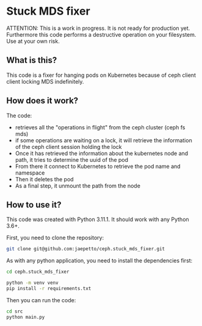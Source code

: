 # Stuck MDS fixer

ATTENTION: This is a work in progress. It is not ready for production yet. Furthermore this code performs a destructive operation on your filesystem. Use at your own risk.

## What is this?

This code is a fixer for hanging pods on Kubernetes because of ceph client client locking MDS indefinitely.

## How does it work?

The code:

- retrieves all the "operations in flight" from the ceph cluster (ceph fs mds)
- if some operations are waiting on a lock, it will retrieve the information of the ceph client session holding the lock
- Once it has retrieved the information about the kubernetes node and path, it tries to determine the uuid of the pod
- From there it connect to Kubernetes to retrieve the pod name and namespace
- Then it deletes the pod
- As a final step, it unmount the path from the node

## How to use it?

This code was created with Python 3.11.1. It should work with any Python 3.6+.

First, you need to clone the repository:

```bash
git clone git@github.com:jaepetto/ceph.stuck_mds_fixer.git
```

As with any python application, you need to install the dependencies first:

```bash
cd ceph.stuck_mds_fixer

python -m venv venv
pip install -r requirements.txt
```

Then you can run the code:

```bash
cd src
python main.py
```
